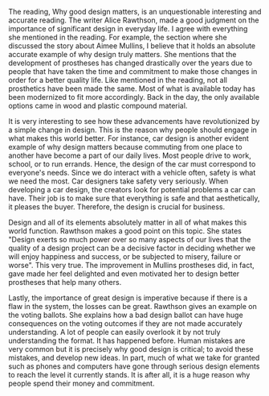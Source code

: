 

The reading, Why good design matters, is an unquestionable interesting and accurate reading. The writer Alice Rawthson, made a good judgment on the importance of significant design in everyday life. I agree with everything she mentioned in the reading. For example, the section where she discussed the story about Aimee Mullins, I believe that it holds an absolute accurate example of why design truly matters. She mentions that the development of prostheses has changed drastically over the years due to people that have taken the time and commitment to make those changes in order for a better quality life. Like mentioned in the reading, not all prosthetics have been made the same. Most of what is available today has been modernized to fit more accordingly. Back in the day, the only available options came in wood and plastic compound material. 

It is very interesting to see how these advancements have revolutionized by a simple change in design. This is the reason why people should engage in what makes this world better. For instance, car design is another evident example of why design matters because commuting from one place to another have become a part of our daily lives. Most people drive to work, school, or to run errands. Hence, the design of the car must correspond to everyone's needs. Since we do interact with a vehicle often, safety is what we need the most. Car designers take safety very seriously. When developing a car design, the creators look for potential problems a car can have. Their job is to make sure that everything is safe and that aesthetically, it pleases the buyer. Therefore, the design is crucial for business. 

Design and all of its elements absolutely matter in all of what makes this world function. Rawthson makes a good point on this topic. She states "Design exerts so much power over so many aspects of our lives that the quality of a design project can be a decisive factor in deciding whether we will enjoy happiness and success, or be subjected to misery, failure or worse". This very true. The improvement in Mullins prostheses did, in fact, gave made her feel delighted and even motivated her to design better prostheses that help many others. 

Lastly, the importance of great design is imperative because if there is a flaw in the system, the losses can be great. Rawthson gives an example on the voting ballots. She explains how a bad design ballot can have huge consequences on the voting outcomes if they are not made accurately understanding. A lot of people can easily overlook it by not truly understanding the format. It has happened before. Human mistakes are very common but it is precisely why good design is critical; to avoid these mistakes, and develop new ideas. In part, much of what we take for granted such as phones and computers have gone through serious design elements to reach the level it currently stands. It is after all, it is a huge reason why people spend their money and commitment. 
